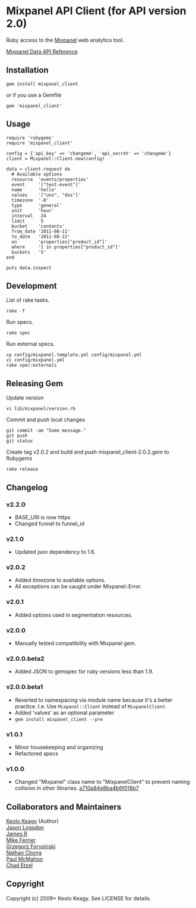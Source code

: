 # Mixpanel API Client (for API version 2.0)

Ruby access to the [Mixpanel](http://mixpanel.com/) web analytics tool.

[Mixpanel Data API Reference](https://mixpanel.com/docs/api-documentation/data-export-api)

## Installation

    gem install mixpanel_client
    
or if you use a Gemfile

    gem 'mixpanel_client'

## Usage

    require 'rubygems'
    require 'mixpanel_client'

    config = {'api_key' => 'changeme', 'api_secret' => 'changeme'}
    client = Mixpanel::Client.new(config)

    data = client.request do
      # Available options
      resource  'events/properties'
      event     '["test-event"]'
      name      'hello'
      values    '["uno", "dos"]'
      timezone  '-8'
      type      'general'
      unit      'hour'
      interval   24
      limit      5
      bucket    'contents'
      from_date '2011-08-11'
      to_date   '2011-08-12'
      on        'properties["product_id"]'
      where     '1 in properties["product_id"]'
      buckets   '5'
    end

    puts data.inspect

## Development
List of rake tasks.

    rake -T

Run specs.

    rake spec

Run external specs.

    cp config/mixpanel.template.yml config/mixpanel.yml
    vi config/mixpanel.yml
    rake spec:externals

## Releasing Gem
Update version
  
    vi lib/mixpanel/version.rb

Commit and push local changes
    
    git commit -am "Some message."
    git push
    git status

Create tag v2.0.2 and build and push mixpanel_client-2.0.2.gem to Rubygems
  
    rake release


## Changelog

### v2.2.0
  * BASE_URI is now https
  * Changed funnel to funnel_id

### v2.1.0
 * Updated json dependency to 1.6.

### v2.0.2
 * Added timezone to available options.
 * All exceptions can be caught under Mixpanel::Error.

### v2.0.1
 * Added options used in segmentation resources.

### v2.0.0
 * Manually tested compatibility with Mixpanel gem. 

### v2.0.0.beta2
 * Added JSON to gemspec for ruby versions less than 1.9.

### v2.0.0.beta1
 * Reverted to namespacing via module name because it's a better practice.
   I.e. Use `Mixpanel::Client` instead of `MixpanelClient`.
 * Added 'values' as an optional parameter
 * `gem install mixpanel_client --pre`

### v1.0.1
 * Minor housekeeping and organizing
 * Refactored specs

### v1.0.0
 * Changed "Mixpanel" class name to "MixpanelClient" to prevent naming collision in other 
   libraries. [a710a84e8ba4b6f018b7](https://github.com/keolo/mixpanel_client/commit/a710a84e8ba4b6f018b7404ab9fabc8f08b4a4f3)

## Collaborators and Maintainers
[Keolo Keagy](http://github.com/keolo) (Author)  
[Jason Logsdon](https://github.com/jasonlogsdon)  
[James R](https://github.com/Cev)  
[Mike Ferrier](http://github.com/mferrier)  
[Grzegorz Forysinski](http://github.com/railwaymen)  
[Nathan Chong](http://github.com/paramaw)  
[Paul McMahon](http://github.com/pwim)  
[Chad Etzel](http://github.com/jazzychad)

## Copyright

Copyright (c) 2009+ Keolo Keagy. See LICENSE for details.
